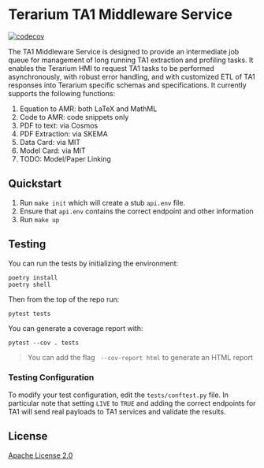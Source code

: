 # Terarium TA1 Middleware Service

[![codecov](https://codecov.io/github/DARPA-ASKEM/TA1-Service/branch/main/graph/badge.svg?token=XEARJHESHY)](https://codecov.io/github/DARPA-ASKEM/TA1-Service)

The TA1 Middleware Service is designed to provide an intermediate job queue for management of long running TA1 extraction and profiling tasks. It enables the Terarium HMI to request TA1 tasks to be performed asynchronously, with robust error handling, and with customized ETL of TA1 responses into Terarium specific schemas and specifications. It currently supports the following functions:

1. Equation to AMR: both LaTeX and MathML
2. Code to AMR: code snippets only
3. PDF to text: via Cosmos
4. PDF Extraction: via SKEMA
5. Data Card: via MIT
6. Model Card: via MIT
7. TODO: Model/Paper Linking


## Quickstart

1. Run `make init` which will create a stub `api.env` file. 
2. Ensure that `api.env` contains the correct endpoint and other information 
3. Run `make up`


## Testing
You can run the tests by initializing the environment:

```
poetry install
poetry shell
```

Then from the top of the repo run:

```
pytest tests
```

You can generate a coverage report with:

```
pytest --cov . tests
```

> You can add the flag ` --cov-report html` to generate an HTML report

### Testing Configuration

To modify your test configuration, edit the `tests/conftest.py` file. In particular note that setting `LIVE` to `TRUE` and adding the correct endpoints for TA1 will send real payloads to TA1 services and validate the results.

## License

[Apache License 2.0](LICENSE)